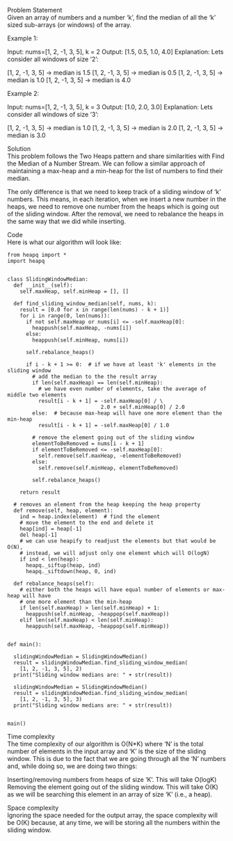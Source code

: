 Problem Statement \
Given an array of numbers and a number ‘k’, find the median of all the ‘k’ sized sub-arrays (or windows) of the array.

Example 1:

Input: nums=[1, 2, -1, 3, 5], k = 2
Output: [1.5, 0.5, 1.0, 4.0]
Explanation: Lets consider all windows of size ‘2’:

[1, 2, -1, 3, 5] -> median is 1.5
[1, 2, -1, 3, 5] -> median is 0.5
[1, 2, -1, 3, 5] -> median is 1.0
[1, 2, -1, 3, 5] -> median is 4.0

Example 2:

Input: nums=[1, 2, -1, 3, 5], k = 3
Output: [1.0, 2.0, 3.0]
Explanation: Lets consider all windows of size ‘3’:

[1, 2, -1, 3, 5] -> median is 1.0
[1, 2, -1, 3, 5] -> median is 2.0
[1, 2, -1, 3, 5] -> median is 3.0

Solution \
This problem follows the Two Heaps pattern and share similarities with Find the Median of a Number Stream. We can follow a similar approach of maintaining a max-heap and a min-heap for the list of numbers to find their median.

The only difference is that we need to keep track of a sliding window of ‘k’ numbers. This means, in each iteration, when we insert a new number in the heaps, we need to remove one number from the heaps which is going out of the sliding window. After the removal, we need to rebalance the heaps in the same way that we did while inserting.

Code \
Here is what our algorithm will look like:
```
from heapq import *
import heapq


class SlidingWindowMedian:
  def __init__(self):
    self.maxHeap, self.minHeap = [], []

  def find_sliding_window_median(self, nums, k):
    result = [0.0 for x in range(len(nums) - k + 1)]
    for i in range(0, len(nums)):
      if not self.maxHeap or nums[i] <= -self.maxHeap[0]:
        heappush(self.maxHeap, -nums[i])
      else:
        heappush(self.minHeap, nums[i])

      self.rebalance_heaps()

      if i - k + 1 >= 0:  # if we have at least 'k' elements in the sliding window
        # add the median to the the result array
        if len(self.maxHeap) == len(self.minHeap):
          # we have even number of elements, take the average of middle two elements
          result[i - k + 1] = -self.maxHeap[0] / \
                              2.0 + self.minHeap[0] / 2.0
        else:  # because max-heap will have one more element than the min-heap
          result[i - k + 1] = -self.maxHeap[0] / 1.0

        # remove the element going out of the sliding window
        elementToBeRemoved = nums[i - k + 1]
        if elementToBeRemoved <= -self.maxHeap[0]:
          self.remove(self.maxHeap, -elementToBeRemoved)
        else:
          self.remove(self.minHeap, elementToBeRemoved)

        self.rebalance_heaps()

    return result

  # removes an element from the heap keeping the heap property
  def remove(self, heap, element):
    ind = heap.index(element)  # find the element
    # move the element to the end and delete it
    heap[ind] = heap[-1]
    del heap[-1]
    # we can use heapify to readjust the elements but that would be O(N),
    # instead, we will adjust only one element which will O(logN)
    if ind < len(heap):
      heapq._siftup(heap, ind)
      heapq._siftdown(heap, 0, ind)

  def rebalance_heaps(self):
    # either both the heaps will have equal number of elements or max-heap will have
    # one more element than the min-heap
    if len(self.maxHeap) > len(self.minHeap) + 1:
      heappush(self.minHeap, -heappop(self.maxHeap))
    elif len(self.maxHeap) < len(self.minHeap):
      heappush(self.maxHeap, -heappop(self.minHeap))


def main():

  slidingWindowMedian = SlidingWindowMedian()
  result = slidingWindowMedian.find_sliding_window_median(
    [1, 2, -1, 3, 5], 2)
  print("Sliding window medians are: " + str(result))

  slidingWindowMedian = SlidingWindowMedian()
  result = slidingWindowMedian.find_sliding_window_median(
    [1, 2, -1, 3, 5], 3)
  print("Sliding window medians are: " + str(result))


main()

```

Time complexity \
The time complexity of our algorithm is O(N*K) where ‘N’ is the total number of elements in the input array and ‘K’ is the size of the sliding window. This is due to the fact that we are going through all the ‘N’ numbers and, while doing so, we are doing two things:

Inserting/removing numbers from heaps of size ‘K’. This will take O(logK)
Removing the element going out of the sliding window. This will take O(K) as we will be searching this element in an array of size ‘K’ (i.e., a heap).

Space complexity \
Ignoring the space needed for the output array, the space complexity will be O(K) because, at any time, we will be storing all the numbers within the sliding window.